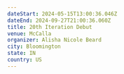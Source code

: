 ```yaml
---
dateStart: 2024-05-15T13:00:36.046Z
dateEnd: 2024-09-27T21:00:36.060Z
title: 20th Iteration Debut
venue: McCalla
organizer: Alisha Nicole Beard
city: Bloomington
state: IN
country: US
---
```

